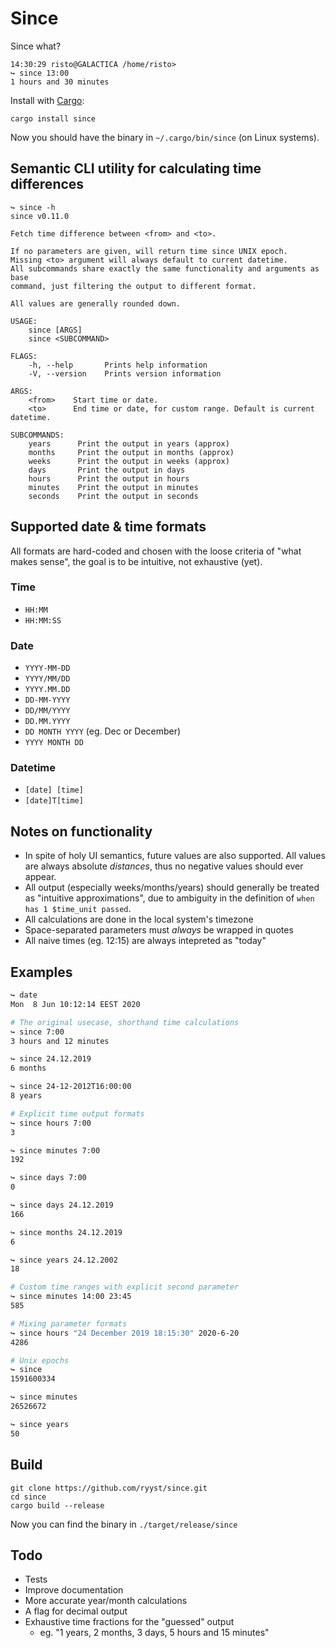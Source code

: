# Since

Since what?

```
14:30:29 risto@GALACTICA /home/risto>
↪ since 13:00
1 hours and 30 minutes
```

Install with [Cargo](https://doc.rust-lang.org/cargo/getting-started/installation.html):

```
cargo install since
```

Now you should have the binary in `~/.cargo/bin/since` (on Linux systems).


## Semantic CLI utility for calculating time differences

```
↪ since -h
since v0.11.0

Fetch time difference between <from> and <to>.

If no parameters are given, will return time since UNIX epoch.
Missing <to> argument will always default to current datetime.
All subcommands share exactly the same functionality and arguments as base
command, just filtering the output to different format.

All values are generally rounded down.

USAGE:
    since [ARGS]
    since <SUBCOMMAND>

FLAGS:
    -h, --help       Prints help information
    -V, --version    Prints version information

ARGS:
    <from>    Start time or date.
    <to>      End time or date, for custom range. Default is current datetime.

SUBCOMMANDS:
    years      Print the output in years (approx)
    months     Print the output in months (approx)
    weeks      Print the output in weeks (approx)
    days       Print the output in days
    hours      Print the output in hours
    minutes    Print the output in minutes
    seconds    Print the output in seconds
```


## Supported date & time formats

All formats are hard-coded and chosen with the loose criteria of "what makes sense", the goal is to be
intuitive, not exhaustive (yet).

### Time
- `HH:MM`
- `HH:MM:SS`

### Date
- `YYYY-MM-DD`
- `YYYY/MM/DD`
- `YYYY.MM.DD`
- `DD-MM-YYYY`
- `DD/MM/YYYY`
- `DD.MM.YYYY`
- `DD MONTH YYYY` (eg. Dec or December)
- `YYYY MONTH DD`

### Datetime
- `[date] [time]`
- `[date]T[time]`


## Notes on functionality

- In spite of holy UI semantics, future values are also supported. All values are always absolute
  *distances*, thus no negative values should ever appear.
- All output (especially weeks/months/years) should generally be treated as "intuitive approximations",
  due to ambiguity in the definition of `when has 1 $time_unit passed`.
- All calculations are done in the local system's timezone
- Space-separated parameters must *always* be wrapped in quotes
- All naive times (eg. 12:15) are always intepreted as "today"


## Examples

```sh
↪ date
Mon  8 Jun 10:12:14 EEST 2020

# The original usecase, shorthand time calculations
↪ since 7:00
3 hours and 12 minutes

↪ since 24.12.2019
6 months

↪ since 24-12-2012T16:00:00
8 years

# Explicit time output formats
↪ since hours 7:00
3

↪ since minutes 7:00
192

↪ since days 7:00
0

↪ since days 24.12.2019
166

↪ since months 24.12.2019
6

↪ since years 24.12.2002
18

# Custom time ranges with explicit second parameter
↪ since minutes 14:00 23:45
585

# Mixing parameter formats
↪ since hours "24 December 2019 18:15:30" 2020-6-20
4286

# Unix epochs
↪ since
1591600334

↪ since minutes
26526672

↪ since years
50
```


## Build

```
git clone https://github.com/ryyst/since.git
cd since
cargo build --release
```

Now you can find the binary in `./target/release/since`


## Todo

- Tests
- Improve documentation
- More accurate year/month calculations
- A flag for decimal output
- Exhaustive time fractions for the "guessed" output
  - eg. "1 years, 2 months, 3 days, 5 hours and 15 minutes"
